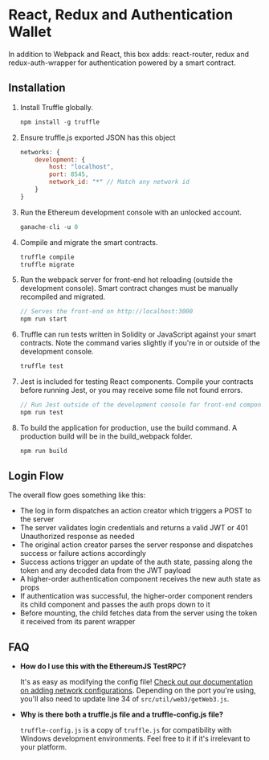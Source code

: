 # React, Redux and Authentication Wallet

In addition to Webpack and React, this box adds: react-router, redux and redux-auth-wrapper for authentication powered by a smart contract.

## Installation

1. Install Truffle globally.
    ```javascript
    npm install -g truffle
    ```

2. Ensure truffle.js exported JSON has this object
    ```javascript
    networks: {
        development: {
            host: "localhost",
            port: 8545,
            network_id: "*" // Match any network id
        }
    }
    ```

3. Run the Ethereum development console with an unlocked account.
    ```javascript
    ganache-cli -u 0
    ```

4. Compile and migrate the smart contracts.
    ```javascript
    truffle compile
    truffle migrate
    ```

5. Run the webpack server for front-end hot reloading (outside the development console). Smart contract changes must be manually recompiled and migrated.
    ```javascript
    // Serves the front-end on http://localhost:3000
    npm run start
    ```

6. Truffle can run tests written in Solidity or JavaScript against your smart contracts. Note the command varies slightly if you're in or outside of the development console.
    ```javascript
    truffle test
    ```

7. Jest is included for testing React components. Compile your contracts before running Jest, or you may receive some file not found errors.
    ```javascript
    // Run Jest outside of the development console for front-end component tests.
    npm run test
    ```

8. To build the application for production, use the build command. A production build will be in the build_webpack folder.
    ```javascript
    npm run build
    ```

## Login Flow

The overall flow goes something like this:

* The log in form dispatches an action creator which triggers a POST to the server  
* The server validates login credentials and returns a valid JWT or 401 Unauthorized response as needed  
* The original action creator parses the server response and dispatches success or failure actions accordingly  
* Success actions trigger an update of the auth state, passing along the token and any decoded data from the JWT payload  
* A higher-order authentication component receives the new auth state as props  
* If authentication was successful, the higher-order component renders its child component and passes the auth props down to it  
* Before mounting, the child fetches data from the server using the token it received from its parent wrapper  

## FAQ

* __How do I use this with the EthereumJS TestRPC?__

    It's as easy as modifying the config file! [Check out our documentation on adding network configurations](http://truffleframework.com/docs/advanced/configuration#networks). Depending on the port you're using, you'll also need to update line 34 of `src/util/web3/getWeb3.js`.

* __Why is there both a truffle.js file and a truffle-config.js file?__

    `truffle-config.js` is a copy of `truffle.js` for compatibility with Windows development environments. Feel free to it if it's irrelevant to your platform.
